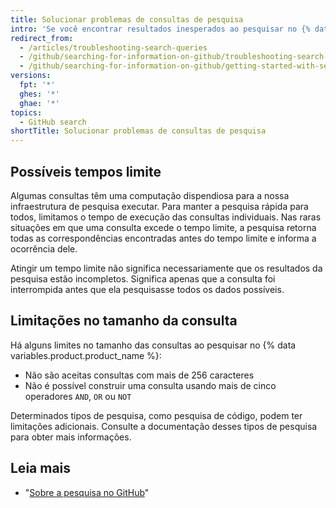 ```yaml
---
title: Solucionar problemas de consultas de pesquisa
intro: 'Se você encontrar resultados inesperados ao pesquisar no {% data variables.product.product_name %}, poderá solucionar os problemas analisando problemas comuns e limitações.'
redirect_from:
  - /articles/troubleshooting-search-queries
  - /github/searching-for-information-on-github/troubleshooting-search-queries
  - /github/searching-for-information-on-github/getting-started-with-searching-on-github/troubleshooting-search-queries
versions:
  fpt: '*'
  ghes: '*'
  ghae: '*'
topics:
  - GitHub search
shortTitle: Solucionar problemas de consultas de pesquisa
---
```


## Possíveis tempos limite

Algumas consultas têm uma computação dispendiosa para a nossa infraestrutura de pesquisa executar. Para manter a pesquisa rápida para todos, limitamos o tempo de execução das consultas individuais. Nas raras situações em que uma consulta excede o tempo limite, a pesquisa retorna todas as correspondências encontradas antes do tempo limite e informa a ocorrência dele.

Atingir um tempo limite não significa necessariamente que os resultados da pesquisa estão incompletos. Significa apenas que a consulta foi interrompida antes que ela pesquisasse todos os dados possíveis.

## Limitações no tamanho da consulta

Há alguns limites no tamanho das consultas ao pesquisar no {% data variables.product.product_name %}:

* Não são aceitas consultas com mais de 256 caracteres
* Não é possível construir uma consulta usando mais de cinco operadores `AND`, `OR` ou `NOT`

Determinados tipos de pesquisa, como pesquisa de código, podem ter limitações adicionais. Consulte a documentação desses tipos de pesquisa para obter mais informações.

## Leia mais

- "[Sobre a pesquisa no GitHub](/search-github/getting-started-with-searching-on-github/about-searching-on-github)"
